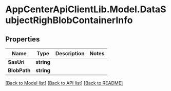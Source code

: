# AppCenterApiClientLib.Model.DataSubjectRighBlobContainerInfo
## Properties

Name | Type | Description | Notes
------------ | ------------- | ------------- | -------------
**SasUri** | **string** |  | 
**BlobPath** | **string** |  | 

[[Back to Model list]](../README.md#documentation-for-models) [[Back to API list]](../README.md#documentation-for-api-endpoints) [[Back to README]](../README.md)

